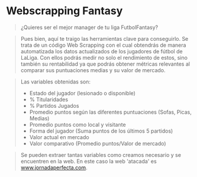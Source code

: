 # Webscrapping Fantasy

> ¿Quieres ser el mejor manager de tu liga FutbolFantasy?

> Pues bien, aquí te traigo las herramientas clave para conseguirlo. Se trata de un código Web Scrapping con el cual obtendrás de manera automatizada los datos actualizados de los jugadores de fútbol de LaLiga. Con ellos podrás medir no solo el rendimiento de estos, sino también su rentabilidad ya que podrás obtener métricas relevantes al comparar sus puntuaciones medias y su valor de mercado.

> Las variables obtenidas son:
>- Estado del jugador (lesionado o disponible)
>- % Titularidades
>- % Partidos Jugados
>- Promedio puntos según las diferentes puntuaciones (Sofas, Picas, Medias)
>- Promedio puntos como local y visitante
>- Forma del jugador (Suma puntos de los últimos 5 partidos)
>- Valor actual en mercado
>- Valor comparativo (Promedio puntos/Valor de mercado)

>Se pueden extraer tantas variables como creamos necesario y se encuentren en la web.
>En este caso la web 'atacada' es www.jornadaperfecta.com.
